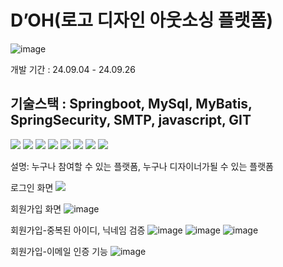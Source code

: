 # D’OH(로고 디자인 아웃소싱 플랫폼)
![image](https://github.com/user-attachments/assets/4ac13604-ab82-47f3-8dfe-331c8d2f2bcb)

개발 기간 : 24.09.04 - 24.09.26


기술스택 : Springboot, MySql, MyBatis, SpringSecurity, SMTP, javascript, GIT
---

<img src="https://img.shields.io/badge/html5-E34F26?style=for-the-badge&logo=html5&logoColor=white">
<img src="https://img.shields.io/badge/css-1572B6?style=for-the-badge&logo=css3&logoColor=white"> 
<img src="https://img.shields.io/badge/javascript-F7DF1E?style=for-the-badge&logo=javascript&logoColor=black"> 
<img src="https://img.shields.io/badge/jquery-0769AD?style=for-the-badge&logo=jquery&logoColor=white">
<img src="https://img.shields.io/badge/mysql-4479A1?style=for-the-badge&logo=mysql&logoColor=white"> 
<img src="https://img.shields.io/badge/spring-6DB33F?style=for-the-badge&logo=spring&logoColor=white"> 
<img src="https://img.shields.io/badge/github-181717?style=for-the-badge&logo=github&logoColor=white">
<img src="https://img.shields.io/badge/git-F05032?style=for-the-badge&logo=git&logoColor=white">

설명: 누구나 참여할 수 있는 플랫폼, 누구나 디자이너가될 수 있는 플랫폼

로그인 화면
<img src="https://github.com/user-attachments/assets/104e48c0-dc45-4180-91af-5c1b8bb70999">

회원가입 화면
![image](https://github.com/user-attachments/assets/ff37ffc8-366d-4845-abe6-cb2a5e5d914d)

회원가입-중복된 아이디, 닉네임 검증
![image](https://github.com/user-attachments/assets/b87e6d81-09a3-4c81-92fa-374217143e38)
![image](https://github.com/user-attachments/assets/d84b575f-c5a5-4669-89b7-6fee63e72811)
![image](https://github.com/user-attachments/assets/c04930ae-709f-44a3-8a9e-e817198b5db7)


회원가입-이메일 인증 기능
![image](https://github.com/user-attachments/assets/47bf3c5e-711b-432e-af5d-417aed3ad47d)


